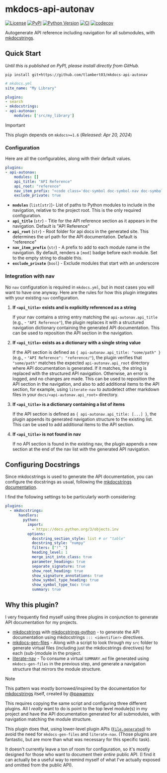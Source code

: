 # mkdocs-api-autonav

[![License](https://img.shields.io/pypi/l/mkdocs-api-autonav.svg?color=green)](https://github.com/tlambert03/mkdocs-api-autonav/raw/main/LICENSE)
[![PyPI](https://img.shields.io/pypi/v/mkdocs-api-autonav.svg?color=green)](https://pypi.org/project/mkdocs-api-autonav)
[![Python Version](https://img.shields.io/pypi/pyversions/mkdocs-api-autonav.svg?color=green)](https://python.org)
[![CI](https://github.com/tlambert03/mkdocs-api-autonav/actions/workflows/ci.yml/badge.svg)](https://github.com/tlambert03/mkdocs-api-autonav/actions/workflows/ci.yml)
[![codecov](https://codecov.io/gh/tlambert03/mkdocs-api-autonav/branch/main/graph/badge.svg)](https://codecov.io/gh/tlambert03/mkdocs-api-autonav)

Autogenerate API reference including navigation for all submodules, with
[mkdocstrings](https://github.com/mkdocstrings/mkdocstrings).

## Quick Start

_Until this is published on PyPI, please install directly from GitHub._

```shell
pip install git+https://github.com/tlambert03/mkdocs-api-autonav
```

```yaml
# mkdocs.yml
site_name: "My Library"

plugins:
- search
- mkdocstrings:
- api-autonav:
    modules: ['src/my_library']
```

> [!IMPORTANT]
> This plugin depends on `mkdocs>=1.6` (*Released: Apr 20, 2024*)

### Configuration

Here are all the configurables, along with their default values.

```yaml
plugins:
- api-autonav:
    modules: []  
    api_title: "API Reference"
    api_root: "reference" 
    nav_item_prefix: "<code class='doc-symbol doc-symbol-nav doc-symbol-module'></code>"
    exclude_private: true  
```

- **`modules`** (`list[str]`)- List of paths to Python modules to include in the
  navigation, relative to the project root.  This is the only required
  configuration.
- **`api_title`** (`str`) - Title for the API reference section as it appears in
  the navigation. Default is "API Reference"
- **`api_root`** (`str`) - Root folder for api docs in the generated site. This
  determines the url path for the API documentation. Default is "reference"
- **`nav_item_prefix`** (`str`) - A prefix to add to each module name in the
  navigation.  By default, renders a `[mod]` badge before each module.
  Set to the empty string to disable this.
- **`exclude_private`** (`bool`) - Exclude modules that start with an underscore

### Integration with nav

No `nav` configuration is required in `mkdocs.yml`, but in most cases you will want to
have one anyway.  Here are the rules for how this plugin integrates with your
existing `nav` configuration.

1. **If `<api_title>` exists and is explicitly referenced as a string**

    If your nav contains a string entry matching the `api-autonav.api_title`
    (e.g., - `"API Reference"`), the plugin replaces it with a structured
    navigation dictionary containing the generated API documentation.  This
    can be used to reposition the API section in the navigation.

1. **If `<api_title>` exists as a dictionary with a single string value**

    If the API section is defined as `{ api-autonav.api_title: "some/path" }`
    (e.g., - `"API Reference": "reference/"`), the plugin verifies that
    `"some/path"` matches the expected `api-autonav.api_root` directory where
    API documentation is generated. If it matches, the string is replaced with
    the structured API navigation. Otherwise, an error is logged, and no changes
    are made.  This can be used to reposition the API section in the navigation,
    and also to add additional items to the API section, for example, using
    `literate-nav` to autodetect other markdown files in your
    `docs/<api-autonav.api_root>` directory.

1. **If `<api_title>` is a dictionary containing a list of items**  

    If the API section is defined as `{ api-autonav.api_title: [...] }`, the plugin
    appends its generated navigation structure to the existing list.  This
    can be used to add additional items to the API section.

1. **If `<api_title>` is not found in nav**  

    If no API section is found in the existing nav, the plugin appends a new
    section at the end of the nav list with the generated API navigation.

## Configuring Docstrings

Since mkdocstrings is used to generate the API documentation, you can configure
the docstrings as usual, following the [mkdocstrings
documentation](https://mkdocstrings.github.io/python/usage/).

I find the following settings to be particularly worth considering:

```yaml
plugins:
  - mkdocstrings:
      handlers:
        python:
          import:
            - https://docs.python.org/3/objects.inv
          options:
            docstring_section_style: list # or "table"
            docstring_style: "numpy"
            filters: ["!^_"]
            heading_level: 1
            merge_init_into_class: true
            parameter_headings: true
            separate_signature: true
            show_root_heading: true
            show_signature_annotations: true
            show_symbol_type_heading: true
            show_symbol_type_toc: true
            summary: true
```

## Why this plugin?

I very frequently find myself using three plugins in conjunction to generate API
documentation for my projects.

- [mkdocstrings](https://github.com/mkdocstrings/mkdocstrings) with
  [mkdocstrings-python](https://github.com/mkdocstrings/python) - to generate
  the API documentation using mkdocstrings `::: <identifier>` directives.
- [mkdocs-gen-files]() - Along with a script to look through my `src` folder to
  generate virtual files (including just the mkdocstrings directives) for each
  (sub-)module in the project.
- [literate-nav]() - To consume a virtual `SUMMARY.md` file generated using
  `mkdocs-gen-files` in the previous step, and generate a navigation structure that
  mirrors the module structure.

> [!NOTE]
> This pattern was mostly borrowed/inspired by the documentation for
> [mkdocstrings](https://github.com/mkdocstrings/mkdocstrings/blob/main/scripts/gen_ref_nav.py)
> itself, created by [@pawamoy](https://github.com/pawamoy)

This requires copying the same script and configuring three different plugins.
All I _really_ want to do is point to the top level module(s) in my project
and have the API documentation generated for all submodules, with navigation
matching the module structure.

This plugin does that, using lower-level plugin APIs
([`File.generated`](https://www.mkdocs.org/dev-guide/api/#mkdocs.structure.files.File.generated))
to avoid the need for `mkdocs-gen-files` and `literate-nav`.  (Those plugins are
fantastic, but are more than what was necessary for this specific task).

It doesn't currently leave a ton of room for configuration, so it's mostly
designed for those who want to document their _entire_ public API.  (I find
it can actually be a useful way to remind myself of what I've actually
exposed and omitted from the public API).

